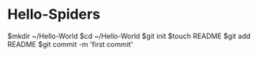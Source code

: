 Hello-Spiders
=============
$mkdir ~/Hello-World
$cd ~/Hello-World
$git init
$touch README
$git add README
$git commit -m 'first commit'
